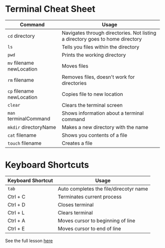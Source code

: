 # Terminal Cheat Sheet
Command | Usage
--- | ---
`cd` directory | Navigates through directories. Not listing a directory goes to home directory
`ls` | Tells you files within the directory
`pwd` | Prints the working directory
`mv` filename newLocation | Moves files
`rm` filename | Removes files, doesn't work for directories
`cp` filename newLocation | Copies file to new location
`clear` | Clears the terminal screen
`man` terminalCommand | Shows information about a terminal command
`mkdir` directoryName | Makes a new directory with the name
`cat` filename | Shows you contents of a file
`touch` filename | Creates a file
# Keyboard Shortcuts
Keyboard Shortcut | Usage
--- | ---
`tab` | Auto completes the file/direcotyr name
Ctrl + C | Terminates current process
Ctrl + D | Closes terminal
Ctrl + L | Clears terminal
Ctrl + A | Moves cursor to beginning of line
Ctrl + E | Moves cursor to end of line

See the full lesson [here](https://www.youtube.com/watch?v=MtN1YnoL46Q)
